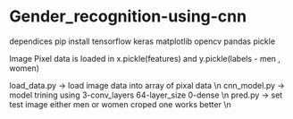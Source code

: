 # Gender_recognition-using-cnn
dependices pip install tensorflow keras matplotlib opencv pandas pickle 

Image Pixel data is loaded in x.pickle(features) and y.pickle(labels - men , women) 

load_data.py -> load image data into array of pixal data \n
cnn_model.py -> model trining using 3-conv_layers 64-layer_size 0-dense \n
pred.py -> set test image either men or women croped one works better \n
